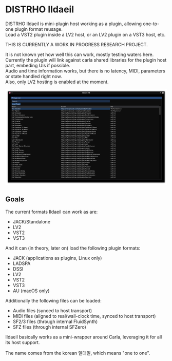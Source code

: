 # DISTRHO Ildaeil

DISTRHO Ildaeil is mini-plugin host working as a plugin, allowing one-to-one plugin format reusage.  
Load a VST2 plugin inside a LV2 host, or an LV2 plugin on a VST3 host, etc.

THIS IS CURRENTLY A WORK IN PROGRESS RESEARCH PROJECT.

It is not known yet how well this can work, mostly testing waters here.  
Currently the plugin will link against carla shared libraries for the plugin host part, embeding UIs if possible.  
Audio and time information works, but there is no latency, MIDI, parameters or state handled right now.  
Also, only LV2 hosting is enabled at the moment.

![screenshot](Screenshot.png "Ildaeil")

## Goals

The current formats Ildaeil can work as are:

- JACK/Standalone
- LV2
- VST2
- VST3

And it can (in theory, later on) load the following plugin formats:

- JACK (applications as plugins, Linux only)
- LADSPA
- DSSI
- LV2
- VST2
- VST3
- AU (macOS only)

Additionally the following files can be loaded:

- Audio files (synced to host transport)
- MIDI files (aligned to real/wall-clock time, synced to host transport)
- SF2/3 files (through internal FluidSynth)
- SFZ files (through internal SFZero)

Ildaeil basically works as a mini-wrapper around Carla, leveraging it for all its host support.

The name comes from the korean 일대일, which means "one to one".

